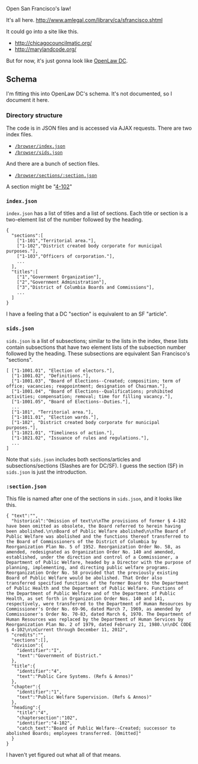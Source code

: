 Open San Francisco's law!

It's all here.
http://www.amlegal.com/library/ca/sfrancisco.shtml

It could go into a site like this.

* http://chicagocouncilmatic.org/
* http://marylandcode.org/

But for now, it's just gonna look like [OpenLaw DC](http://dccode.org/).


## Schema
I'm fitting this into OpenLaw DC's schema. It's not documented,
so I document it here.

### Directory structure
The code is in JSON files and is accessed via AJAX requests.
There are two index files.

* [`/browser/index.json`](schema/index.json)
* [`/browser/sids.json`](schema/sids.json)

And there are a bunch of section files.

* [`/browser/sections/:section.json`](schema/4-102.json)

A section might be "[4-102](schema/4-102.json)"

### `index.json`
`index.json` has a list of titles and a list of sections.
Each title or section is a two-element list of the number
followed by the heading.

    {
      "sections":[
        ["1-101","Territorial area."],
        ["1-102","District created body corporate for municipal purposes."],
        ["1-103","Officers of corporation."],
        ...
      ],
      "titles":[
        ["1","Government Organization"],
        ["2","Government Administration"],
        ["3","District of Columbia Boards and Commissions"],
        ...
      ]
    }

I have a feeling that a DC "section" is equivalent to an
SF "article".

### `sids.json`
`sids.json` is a list of subsections; similar to the lists in the index,
these lists contain subsections that have two element lists of the
subsection number followed by the heading. These subsections are
equivalent San Francisco's "sections".

    [ ["1-1001.01", "Election of electors."],
      ["1-1001.02", "Definitions."],
      ["1-1001.03", "Board of Elections--Created; composition; term of office; vacancies; reappointment; designation of Chairman."],
      ["1-1001.04", "Board of Elections--Qualifications; prohibited activities; compensation; removal; time for filling vacancy."],
      ["1-1001.05", "Board of Elections--Duties."],
      ...
      ["1-101", "Territorial area."],
      ["1-1011.01", "Election wards."],
      ["1-102", "District created body corporate for municipal purposes."],
      ["1-1021.01", "Timeliness of action."],
      ["1-1021.02", "Issuance of rules and regulations."],
      ...
    ]

Note that `sids.json` includes both sections/articles and subsections/sections
(Slashes are for DC/SF). I guess the  section (SF) in `sids.json` is just the
introduction.

### `:section.json`
This file is named after one of the sections in `sids.json`, and it looks like this.

    { "text":"",
      "historical":"Omission of text\n\nThe provisions of former § 4-102 have been omitted as obsolete, the Board referred to herein having been abolished.\n\nBoard of Public Welfare abolished\n\nThe Board of Public Welfare was abolished and the functions thereof transferred to the Board of Commissioners of the District of Columbia by Reorganization Plan No. 5 of 1952. Reorganization Order No. 58, as amended, redesignated as Organization Order No. 140 and amended, established, under the direction and control of a Commissioner, a Department of Public Welfare, headed by a Director with the purpose of planning, implementing, and directing public welfare programs. Reorganization Order No. 58 provided that the previously existing Board of Public Welfare would be abolished. That Order also transferred specified functions of the former Board to the Department of Public Health and the Department of Public Welfare. Functions of the Department of Public Welfare and of the Department of Public Health, as set forth in Organization Order Nos. 140 and 141, respectively, were transferred to the Department of Human Resources by Commissioner's Order No. 69-96, dated March 7, 1969, as amended by Commissioner's Order No. 70-83, dated March 6, 1970. The Department of Human Resources was replaced by the Department of Human Services by Reorganization Plan No. 2 of 1979, dated February 21, 1980.\n\nDC CODE § 4-102\n\nCurrent through December 11, 2012",
      "credits":"",
      "sections":[],
      "division":{
        "identifier":"I",
        "text":"Government of District."
      },
      "title":{
        "identifier":"4",
        "text":"Public Care Systems. (Refs & Annos)"
      },
      "chapter":{
        "identifier":"1",
        "text":"Public Welfare Supervision. (Refs & Annos)"
      },
      "heading":{
        "title":"4",
        "chaptersection":"102",
        "identifier":"4-102",
        "catch_text":"Board of Public Welfare--Created; successor to abolished Boards; employees transferred. [Omitted]"
      }
    }

I haven't yet figured out what all of that means.

